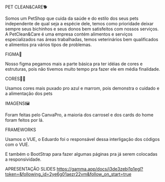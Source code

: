 PET CLEAN&CARE🐕

Somos um PetShop que cuida da saúde e do estilo dos seus pets independente de qual seja a espécie dele, temos como prioridade deixar sempre seus bichinhos e seus donos bem satisfeitos com nossos serviços.
A PetClean&Care é uma empresa contém alimentos e serviços especializados nas áreas trabalhadas, temos veterinários bem qualificados e alimentos pra vários tipos de problemas.

FIGMA💯

Nosso figma pegamos mais a parte básica pra ter idéias de cores e estruturas, pois não tivemos muito tempo pra fazer ele em média finalidade.

CORES💙🤎

Usamos cores mais puxado pro azul e marrom, pois demonstra o cuidado e a alimentação dos pets

IMAGENS🖼

Foram feitas pelo CanvaPro, a maioria dos carrosel e dos cards do home foram feitos por lá.

FRAMEWORKS

Usamos o VUE, o Eduardo foi o responsável dessa interligação dos códigos com o VUE.

E também o BootStrap para fazer algumas páginas pra já serem colocadas a responsividade.


APRESENTAÇÃO SLIDES
https://gamma.app/docs/i3de3zebj1p1egl?token=&following_id=2ye6g01aezr22vm&follow_on_start=true



